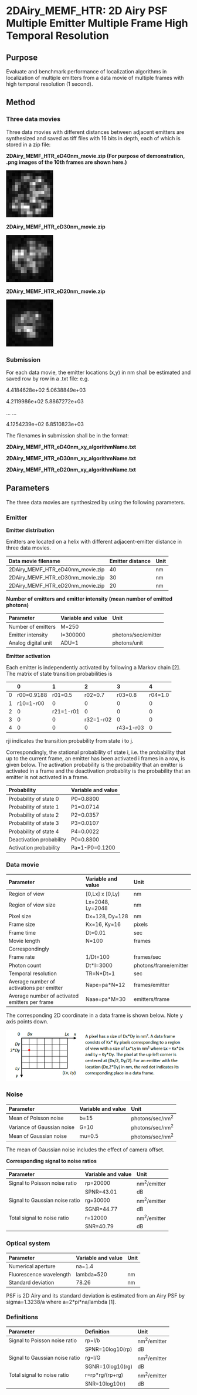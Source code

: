 # 2DAiry_MEMF_HTR: 2D Airy PSF Multiple Emitter Multiple Frame High Temporal Resolution 

## Purpose
Evaluate and benchmark performance of localization algorithms in localization of multiple emitters from a data movie of multiple frames with high temporal resolution (1 second). 

## Method
### Three data movies 

Three data movies with different distances between adjacent emitters are synthesized and saved as tiff files with 16 bits in depth, each of which is stored in a zip file:

**2DAiry_MEMF_HTR_eD40nm_movie.zip  (For purpose of demonstration, .png images of the 10th frames are shown here.)**

![Alt text](Doc/2DAiry_MEMF_HTR_eD40nm_Frame10.png)

**2DAiry_MEMF_HTR_eD30nm_movie.zip**

![Alt text](Doc/2DAiry_MEMF_HTR_eD30nm_Frame10.png)

**2DAiry_MEMF_HTR_eD20nm_movie.zip**

![Alt text](Doc/2DAiry_MEMF_HTR_eD20nm_Frame10.png)

### Submission 

For each data movie, the emitter locations (x,y) in nm shall be estimated and saved row by row in a .txt file: e.g.

4.4184628e+02   5.0638849e+03

4.2119986e+02   5.8867272e+03

... ...

4.1254239e+02   6.8510823e+03

The filenames in submission shall be in the format: 

**2DAiry_MEMF_HTR_eD40nm_xy_algorithmName.txt** 

**2DAiry_MEMF_HTR_eD30nm_xy_algorithmName.txt** 

**2DAiry_MEMF_HTR_eD20nm_xy_algorithmName.txt** 

## Parameters
The three data movies are synthesized by using the following parameters. 

### Emitter 

**Emitter distribution**

Emitters are located on a helix with different adjacent-emitter distance in three data movies.

|Data movie filename |Emitter distance| Unit|
|:-----|:-----|:-----|
|2DAiry_MEMF_HTR_eD40nm_movie.zip |40|nm|
|2DAiry_MEMF_HTR_eD30nm_movie.zip |30|nm|
|2DAiry_MEMF_HTR_eD20nm_movie.zip |20|nm|

**Number of emitters and emitter intensity (mean number of emitted photons)**

|Parameter |Variable and value| Unit|
|:-----|:-----|:-----|
|Number of emitters |M=250|  |
|Emitter intensity |I=300000|photons/sec/emitter|
|Analog digital unit |ADU=1|photons/unit|

**Emitter activation**

Each emitter is independently activated by following a Markov chain [2]. The matrix of state transition probabilities is 

| |0 |1 |2 |3 |4 |
|:-----|:-----|:-----|:-----|:-----|:-----|
|0 |r00=0.9188 |r01=0.5 |r02=0.7 |r03=0.8 |r04=1.0 |
|1 |r10=1-r00 |0   |0   |0   |0 |
|2 |0   |r21=1-r01 |0   |0   |0 |
|3 |0   |0   |r32=1-r02 |0   |0 |
|4 |0   |0   |0   |r43=1-r03 |0 |

rji indicates the transition probability from state i to j.  

Correspondingly, the stational probability of state i, i.e. the probability that up to the current frame, an emitter has been activated i frames in a row, is given below. The activation probability is the probability that an emitter is activated in a frame and the deactivation probablity is the probability that an emitter is not activated in a frame.

|Probability |Variable and value|
|:-----|:-----|
|Probability of state 0 |P0=0.8800|
|Probability of state 1 |P1=0.0714|
|Probability of state 2 |P2=0.0357|
|Probability of state 3 |P3=0.0107|
|Probability of state 4 |P4=0.0022|
|Deactivation probability|P0=0.8800|
|Activation probability |Pa=1-P0=0.1200|

### Data movie 
|Parameter |Variable and value| Unit|
|:-----|:-----|:-----|
|Region of view|[0,Lx] x [0,Ly] |nm| 
|Region of view size|Lx=2048, Ly=2048|nm|
|Pixel size |Dx=128, Dy=128|nm|
|Frame size |Kx=16, Ky=16|pixels|
|Frame time |Dt=0.01|sec|
|Movie length |N=100|frames |
|Correspondingly | |
|Frame rate|1/Dt=100|frames/sec|
|Photon count |Dt\*I=3000|photons/frame/emitter|
|Temporal resolution |TR=N\*Dt=1 |sec|
|Average number of activations per emitter|Nape=pa\*N=12|frames/emitter|
|Average number of activated emitters per frame|Naae=pa\*M=30|emitters/frame|

The corresponding 2D coordinate in a data frame is shown below. Note y axis points down. 

![Alt text](https://github.com/SolnBenchmark/Benchmark/blob/master/2DGauss_SESF/Doc/FrameCoordinates.png)

### Noise 
|Parameter |Variable and value| Unit|
|:-----|:-----|:-----|
|Mean of Poisson noise |b=15|photons/sec/nm<sup>2</sup>|
|Variance of Gaussian noise |G=10|photons/sec/nm<sup>2</sup>| 
|Mean of Gaussian noise |mu=0.5|photons/sec/nm<sup>2</sup>|

The mean of Gaussian noise includes the effect of camera offset. 

**Corresponding signal to noise ratios**

|Parameter |Variable and value| Unit|
|:-----|:-----|:-----|
|Signal to Poisson noise ratio |rp=20000|nm<sup>2</sup>/emitter|
|                             |SPNR=43.01|dB|
|Signal to Gaussian noise ratio |rg=30000|nm<sup>2</sup>/emitter|
|                             |SGNR=44.77|dB|
|Total signal to noise ratio |r=12000|nm<sup>2</sup>/emitter|
|                           |SNR=40.79|dB|

### Optical system
|Parameter |Variable and value| Unit|
|:-----|:-----|:-----|
|Numerical aperture |na=1.4| |
|Fluorescence wavelength |lambda=520|nm|
|Standard deviation|78.26|nm|

PSF is 2D Airy and its standard deviation is estimated from an Airy PSF by sigma=1.3238/a where a=2\*pi\*na/lambda [1]. 

### Definitions
|Parameter |Definition| Unit|
|:-----|:-----|:-----|
|Signal to Poisson noise ratio |rp=I/b|nm<sup>2</sup>/emitter|
| |SPNR=10log10(rp)|dB|
|Signal to Gaussian noise ratio |rg=I/G|nm<sup>2</sup>/emitter|
| |SGNR=10log10(rg)|dB|
|Total signal to noise ratio |r=rp\*rg/(rp+rg)|nm<sup>2</sup>/emitter|
| |SNR=10log10(r)|dB|
